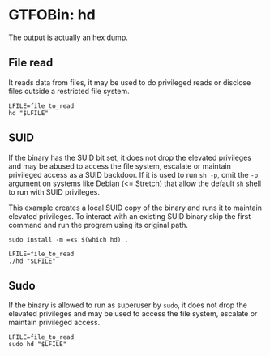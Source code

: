 # GTFOBin: hd

The output is actually an hex dump.

## File read

It reads data from files, it may be used to do privileged reads or disclose files outside a restricted file system.

```
LFILE=file_to_read
hd "$LFILE"
```

## SUID

If the binary has the SUID bit set, it does not drop the elevated privileges and may be abused to access the file system, escalate or maintain privileged access as a SUID backdoor. If it is used to run `sh -p`, omit the `-p` argument on systems like Debian (<= Stretch) that allow the default `sh` shell to run with SUID privileges.

This example creates a local SUID copy of the binary and runs it to maintain elevated privileges. To interact with an existing SUID binary skip the first command and run the program using its original path.

```
sudo install -m =xs $(which hd) .

LFILE=file_to_read
./hd "$LFILE"
```

## Sudo

If the binary is allowed to run as superuser by `sudo`, it does not drop the elevated privileges and may be used to access the file system, escalate or maintain privileged access.

```
LFILE=file_to_read
sudo hd "$LFILE"
```
